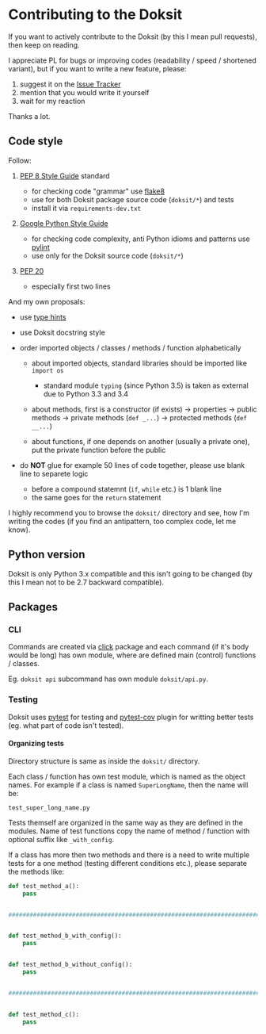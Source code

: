 # Contributing to the Doksit

If you want to actively contribute to the Doksit (by this I mean pull requests), then keep on reading.

I appreciate PL for bugs or improving codes (readability / speed / shortened variant), but if you 
want to write a new feature, please:

1. suggest it on the [Issue Tracker](https://github.com/nait-aul/doksit/issues)
2. mention that you would write it yourself
3. wait for my reaction

Thanks a lot.

## Code style

Follow:

1. [PEP 8 Style Guide](https://www.python.org/dev/peps/pep-0008/) standard

    - for checking code "grammar" use [flake8](https://pypi.python.org/pypi/flake8)
    - use for both Doksit package source code (`doksit/*`) and tests
    - install it via `requirements-dev.txt`

2. [Google Python Style Guide](http://google.github.io/styleguide/pyguide.html)

    - for checking code complexity, anti Python idioms and patterns use [pylint](https://www.pylint.org/)
    - use only for the Doksit source code (`doksit/*`)

3. [PEP 20](https://www.python.org/dev/peps/pep-0020/)

    - especially first two lines

And my own proposals:

- use [type hints](https://www.python.org/dev/peps/pep-0484/)
- use Doksit docstring style
- order imported objects / classes / methods / function alphabetically

    - about imported objects, standard libraries should be imported like 
    `import os`

        - standard module `typing` (since Python 3.5) is taken as external due to Python 3.3 and 3.4 

    - about methods, first is a constructor (if exists) -> properties ->
    public methods -> private methods (`def _...`) -> protected methods
    (`def __...`)
    - about functions, if one depends on another (usually a private one), put
    the private function before the public

- do **NOT** glue for example 50 lines of code together, please use blank line to separete logic

    - before a compound statemnt (`if`, `while` etc.) is 1 blank line
    - the same goes for the `return` statement

I highly recommend you to browse the `doksit/` directory and see, how I'm writing the codes (if you find an antipattern, too complex code, let me know).

## Python version

Doksit is only Python 3.x compatible and this isn't going to be changed (by this I mean not to be 2.7 backward compatible).

## Packages

### CLI

Commands are created via [click](http://click.pocoo.org/6/) package and each command (if it's body would be long) has own module, where are defined main (control) functions / classes.

Eg. `doksit api` subcommand has own module `doksit/api.py`.

### Testing

Doksit uses [pytest](http://docs.pytest.org/en/latest/) for testing and [pytest-cov](http://pytest-cov.readthedocs.io/en/latest/readme.html) plugin for writting better tests (eg. what part of code isn't tested).

#### Organizing tests

Directory structure is same as inside the `doksit/` directory.

Each class / function has own test module, which is named as the object names. For example if a class is named `SuperLongName`, then the name will be:

```
test_super_long_name.py
```

Tests themself are organized in the same way as they are defined in the modules. Name of test functions copy the name of method / function with optional suffix like `_with_config`.

If a class has more then two methods and there is a need to write multiple tests for a one method (testing different conditions etc.), please separate the methods like:

```python
def test_method_a():
    pass


##############################################################################


def test_method_b_with_config():
    pass


def test_method_b_without_config():
    pass


##############################################################################


def test_method_c():
    pass
```
